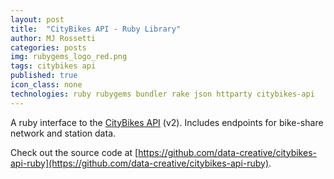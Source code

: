 ```yaml
---
layout: post
title:  "CityBikes API - Ruby Library"
author: MJ Rossetti
categories: posts
img: rubygems_logo_red.png
tags: citybikes api
published: true
icon_class: none
technologies: ruby rubygems bundler rake json httparty citybikes-api
---
```


A ruby interface to the [CityBikes API](http://api.citybik.es/v2/) (v2).
 Includes endpoints for bike-share network and station data.

Check out the source code at [https://github.com/data-creative/citybikes-api-ruby](https://github.com/data-creative/citybikes-api-ruby).
